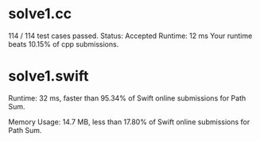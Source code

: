# solve1.cc

114 / 114 test cases passed.
Status: Accepted
Runtime: 12 ms
Your runtime beats 10.15% of cpp submissions.

# solve1.swift

Runtime: 32 ms, faster than 95.34% of Swift online submissions for Path Sum.

Memory Usage: 14.7 MB, less than 17.80% of Swift online submissions for Path Sum.
